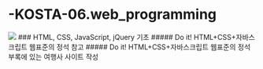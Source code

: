 # -KOSTA-06.web_programming
<img src="https://capsule-render.vercel.app/api?type=waving&color=auto&height=200&section=header&text=Front_기초&fontSize=90" />
### HTML, CSS, JavaScript, jQuery 기초
##### Do it! HTML+CSS+자바스크립트 웹표준의 정석 참고
##### Do it! HTML+CSS+자바스크립트 웹표준의 정석 부록에 있는 여행사 사이트 작성
